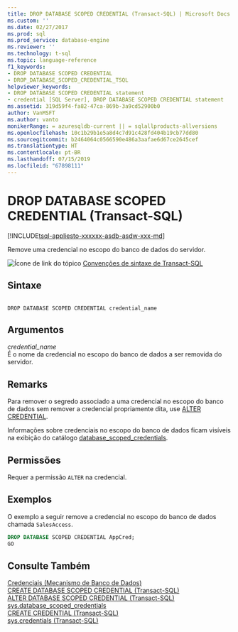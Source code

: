 ```yaml
---
title: DROP DATABASE SCOPED CREDENTIAL (Transact-SQL) | Microsoft Docs
ms.custom: ''
ms.date: 02/27/2017
ms.prod: sql
ms.prod_service: database-engine
ms.reviewer: ''
ms.technology: t-sql
ms.topic: language-reference
f1_keywords:
- DROP DATABASE SCOPED CREDENTIAL
- DROP_DATABASE_SCOPED_CREDENTIAL_TSQL
helpviewer_keywords:
- DROP DATABASE SCOPED CREDENTIAL statement
- credential [SQL Server], DROP DATABASE SCOPED CREDENTIAL statement
ms.assetid: 319d59f4-fa82-47ca-869b-3a9cd52900b0
author: VanMSFT
ms.author: vanto
monikerRange: = azuresqldb-current || = sqlallproducts-allversions
ms.openlocfilehash: 10c1b29b1e5a8d4c7d91c428fd404b19cb77dd80
ms.sourcegitcommit: b2464064c0566590e486a3aafae6d67ce2645cef
ms.translationtype: HT
ms.contentlocale: pt-BR
ms.lasthandoff: 07/15/2019
ms.locfileid: "67898111"
---
```

# <a name="drop-database-scoped-credential-transact-sql"></a>DROP DATABASE SCOPED CREDENTIAL (Transact-SQL)
[!INCLUDE[tsql-appliesto-xxxxxx-asdb-asdw-xxx-md](../../includes/tsql-appliesto-xxxxxx-asdb-asdw-xxx-md.md)]

  Remove uma credencial no escopo do banco de dados do servidor.  
  
 ![Ícone de link do tópico](../../database-engine/configure-windows/media/topic-link.gif "Ícone de link do tópico") [Convenções de sintaxe de Transact-SQL](../../t-sql/language-elements/transact-sql-syntax-conventions-transact-sql.md)  
  
## <a name="syntax"></a>Sintaxe  
  
```  
  
DROP DATABASE SCOPED CREDENTIAL credential_name  
```  
  
## <a name="arguments"></a>Argumentos  
 *credential_name*  
 É o nome da credencial no escopo do banco de dados a ser removida do servidor.  
  
## <a name="remarks"></a>Remarks  
 Para remover o segredo associado a uma credencial no escopo do banco de dados sem remover a credencial propriamente dita, use [ALTER CREDENTIAL](../../t-sql/statements/alter-credential-transact-sql.md).  
  
 Informações sobre credenciais no escopo do banco de dados ficam visíveis na exibição do catálogo [database_scoped_credentials](../../relational-databases/system-catalog-views/sys-database-scoped-credentials-transact-sql.md).  
  
## <a name="permissions"></a>Permissões  
 Requer a permissão `ALTER` na credencial.  
  
## <a name="examples"></a>Exemplos  
 O exemplo a seguir remove a credencial no escopo do banco de dados chamada `SalesAccess`.  
  
```sql  
DROP DATABASE SCOPED CREDENTIAL AppCred;  
GO  
```  
  
## <a name="see-also"></a>Consulte Também  
 [Credenciais &#40;Mecanismo de Banco de Dados&#41;](../../relational-databases/security/authentication-access/credentials-database-engine.md)   
 [CREATE DATABASE SCOPED CREDENTIAL &#40;Transact-SQL&#41;](../../t-sql/statements/create-database-scoped-credential-transact-sql.md)   
 [ALTER DATABASE SCOPED CREDENTIAL &#40;Transact-SQL&#41;](../../t-sql/statements/alter-database-scoped-credential-transact-sql.md)   
 [sys.database_scoped_credentials](../../relational-databases/system-catalog-views/sys-database-scoped-credentials-transact-sql.md)   
 [CREATE CREDENTIAL &#40;Transact-SQL&#41;](../../t-sql/statements/create-credential-transact-sql.md)   
 [sys.credentials &#40;Transact-SQL&#41;](../../relational-databases/system-catalog-views/sys-credentials-transact-sql.md)  
  
  
